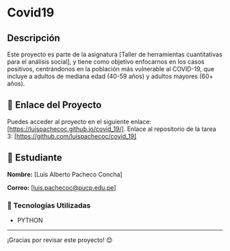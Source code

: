 # Covid19
## Descripción
Este proyecto es parte de la asignatura [Taller de herramientas cuantitativas para el análisis social], y tiene como objetivo enfocarnos en los casos positivos, centrándonos en la población más vulnerable al COVID-19, que incluye a adultos de mediana edad (40-59 años) y adultos mayores (60+ años).

## 📌 Enlace del Proyecto
Puedes acceder al proyecto en el siguiente enlace: [https://luispachecoc.github.io/covid_19/].
Enlace al repositorio de la tarea 3: [https://github.com/luispachecoc/covid_19]
## 👤 Estudiante
**Nombre:** [Luis Alberto Pacheco Concha] 

**Correo:** [luis.pachecoc@pucp.edu.pe]

### 🚀 Tecnologías Utilizadas
- PYTHON
---

¡Gracias por revisar este proyecto! 😊
